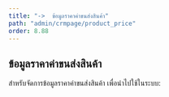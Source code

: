 ```yaml
---
title: "->  ข้อมูลราคาค่าขนส่งสินค้า"
path: "admin/crmpage/product_price"
order: 8.88
---
```


## ข้อมูลราคาค่าขนส่งสินค้า

สำหรับจัดการข้อมูลราคาค่าขนส่งสินค้า เพื่อนำไปใช้ในระบบ:
